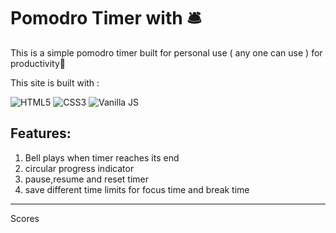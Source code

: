 # Pomodro Timer with 🛎

This is a simple pomodro timer built for personal use ( any one can use ) for productivity💯

This site is built with :

![HTML5](https://www.w3.org/html/logo/downloads/HTML5_Logo_64.png) ![CSS3](https://upload.wikimedia.org/wikipedia/commons/thumb/d/d5/CSS3_logo_and_wordmark.svg/48px-CSS3_logo_and_wordmark.svg.png) ![Vanilla JS](https://upload.wikimedia.org/wikipedia/commons/thumb/9/99/Unofficial_JavaScript_logo_2.svg/64px-Unofficial_JavaScript_logo_2.svg.png)

## Features:

1. Bell plays when timer reaches its end
2. circular progress indicator
3. pause,resume and reset timer
4. save different time limits for focus time and break time

---

Scores
